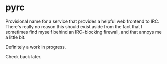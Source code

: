 # pyrc

Provisional name for a service that provides a helpful web frontend to IRC.
There's really no reason this should exist aside from the fact that I sometimes
find myself behind an IRC-blocking firewall, and that annoys me a little bit.

Definitely a work in progress.

Check back later.
